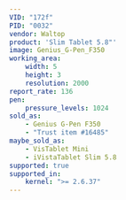 ```yaml
---
VID: "172f"
PID: "0032"
vendor: Waltop
product: 'Slim Tablet 5.8"'
image: Genius_G-Pen_F350
working_area:
    width: 5
    height: 3
    resolution: 2000
report_rate: 136
pen:
    pressure_levels: 1024
sold_as:
    - Genius G-Pen F350
    - "Trust item #16485"
maybe_sold_as:
    - VisTablet Mini
    - iVistaTablet Slim 5.8
supported: true
supported_in:
    kernel: ">= 2.6.37"
---
```

